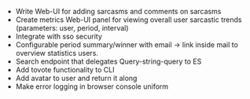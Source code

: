 - Write Web-UI for adding sarcasms and comments on sarcasms
- Create metrics Web-UI panel for viewing overall user sarcastic trends (parameters: user, period, interval)
- Integrate with sso security
- Configurable period summary/winner with email -> link inside mail to overview statistics users.
- Search endpoint that delegates Query-string-query to ES
- Add tovote functionality to CLI
- Add avatar to user and return it along
- Make error logging in browser console uniform
